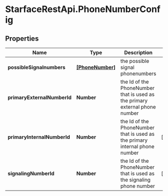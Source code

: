 # StarfaceRestApi.PhoneNumberConfig

## Properties
Name | Type | Description | Notes
------------ | ------------- | ------------- | -------------
**possibleSignalnumbers** | [**[PhoneNumber]**](PhoneNumber.md) | the possible signal phonenumbers | 
**primaryExternalNumberId** | **Number** | the Id of the PhoneNumber that is used as the primary external phone number | 
**primaryInternalNumberId** | **Number** | the Id of the PhoneNumber that is used as the primary internal phone number | [optional] 
**signalingNumberId** | **Number** | the Id of the PhoneNumber that is used as the signaling phone number | [optional] 



